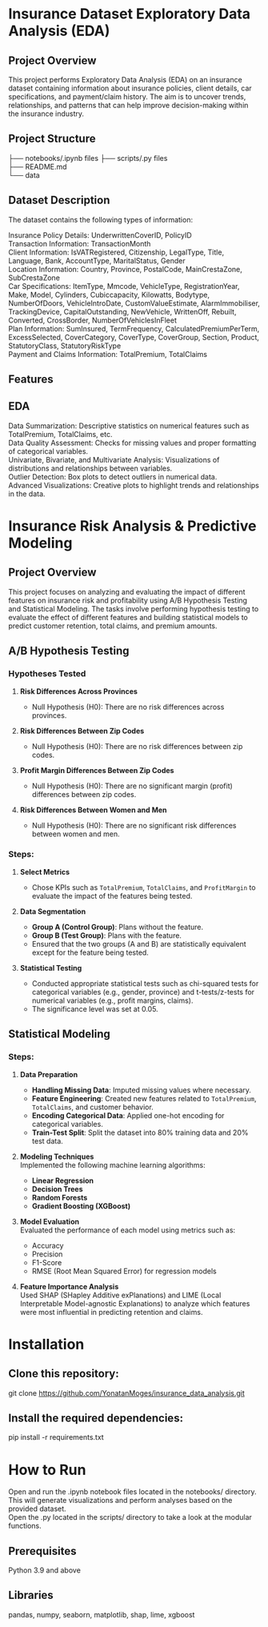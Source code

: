 # Insurance Dataset Exploratory Data Analysis (EDA)

## Project Overview
This project performs Exploratory Data Analysis (EDA) on an insurance dataset containing information about insurance policies, client details, car specifications, and payment/claim history. The aim is to uncover trends, relationships, and patterns that can help improve decision-making within the insurance industry.

## Project Structure

├── notebooks/.ipynb files 
├── scripts/.py files  
├── README.md  
└── data

## Dataset Description
The dataset contains the following types of information:

Insurance Policy Details: UnderwrittenCoverID, PolicyID  
Transaction Information: TransactionMonth  
Client Information: IsVATRegistered, Citizenship, LegalType, Title, Language, Bank, AccountType, MaritalStatus, Gender  
Location Information: Country, Province, PostalCode, MainCrestaZone, SubCrestaZone  
Car Specifications: ItemType, Mmcode, VehicleType, RegistrationYear, Make, Model, Cylinders, Cubiccapacity, Kilowatts, Bodytype, NumberOfDoors, VehicleIntroDate, CustomValueEstimate, AlarmImmobiliser, TrackingDevice, CapitalOutstanding, NewVehicle, WrittenOff, Rebuilt, Converted, CrossBorder, NumberOfVehiclesInFleet  
Plan Information: SumInsured, TermFrequency, CalculatedPremiumPerTerm, ExcessSelected, CoverCategory, CoverType, CoverGroup, Section, Product, StatutoryClass, StatutoryRiskType  
Payment and Claims Information: TotalPremium, TotalClaims

## Features
## EDA
Data Summarization: Descriptive statistics on numerical features such as TotalPremium, TotalClaims, etc.  
Data Quality Assessment: Checks for missing values and proper formatting of categorical variables.  
Univariate, Bivariate, and Multivariate Analysis: Visualizations of distributions and relationships between variables.  
Outlier Detection: Box plots to detect outliers in numerical data.  
Advanced Visualizations: Creative plots to highlight trends and relationships in the data. 

# Insurance Risk Analysis & Predictive Modeling

## Project Overview
This project focuses on analyzing and evaluating the impact of different features on insurance risk and profitability using A/B Hypothesis Testing and Statistical Modeling. The tasks involve performing hypothesis testing to evaluate the effect of different features and building statistical models to predict customer retention, total claims, and premium amounts.


## A/B Hypothesis Testing

### Hypotheses Tested
1. **Risk Differences Across Provinces**  
   - Null Hypothesis (H0): There are no risk differences across provinces.
   
2. **Risk Differences Between Zip Codes**  
   - Null Hypothesis (H0): There are no risk differences between zip codes.
   
3. **Profit Margin Differences Between Zip Codes**  
   - Null Hypothesis (H0): There are no significant margin (profit) differences between zip codes.
   
4. **Risk Differences Between Women and Men**  
   - Null Hypothesis (H0): There are no significant risk differences between women and men.

### Steps:
1. **Select Metrics**  
   - Chose KPIs such as `TotalPremium`, `TotalClaims`, and `ProfitMargin` to evaluate the impact of the features being tested.
   
2. **Data Segmentation**  
   - **Group A (Control Group)**: Plans without the feature.
   - **Group B (Test Group)**: Plans with the feature.
   - Ensured that the two groups (A and B) are statistically equivalent except for the feature being tested.
   
3. **Statistical Testing**  
   - Conducted appropriate statistical tests such as chi-squared tests for categorical variables (e.g., gender, province) and t-tests/z-tests for numerical variables (e.g., profit margins, claims).
   - The significance level was set at 0.05.


## Statistical Modeling

### Steps:

1. **Data Preparation**  
   - **Handling Missing Data**: Imputed missing values where necessary.
   - **Feature Engineering**: Created new features related to `TotalPremium`, `TotalClaims`, and customer behavior.
   - **Encoding Categorical Data**: Applied one-hot encoding for categorical variables.
   - **Train-Test Split**: Split the dataset into 80% training data and 20% test data.

2. **Modeling Techniques**  
   Implemented the following machine learning algorithms:
   - **Linear Regression**
   - **Decision Trees**
   - **Random Forests**
   - **Gradient Boosting (XGBoost)**

3. **Model Evaluation**  
   Evaluated the performance of each model using metrics such as:
   - Accuracy
   - Precision
   - F1-Score
   - RMSE (Root Mean Squared Error) for regression models

4. **Feature Importance Analysis**  
   Used SHAP (SHapley Additive exPlanations) and LIME (Local Interpretable Model-agnostic Explanations) to analyze which features were most influential in predicting retention and claims.

# Installation
## Clone this repository:
git clone https://github.com/YonatanMoges/insurance_data_analysis.git

## Install the required dependencies:
pip install -r requirements.txt

# How to Run
Open and run the .ipynb notebook files located in the notebooks/ directory. This will generate visualizations and perform analyses based on the provided dataset.  
Open the .py located in the scripts/ directory to take a look at the modular functions.

## Prerequisites
Python 3.9 and above 
## Libraries 
pandas, numpy, seaborn, matplotlib, shap, lime, xgboost
